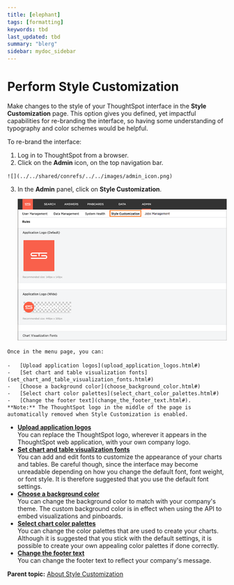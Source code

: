 ```yaml
---
title: [elephant]
tags: [formatting]
keywords: tbd
last_updated: tbd
summary: "blerg"
sidebar: mydoc_sidebar
---
```

# Perform Style Customization

Make changes to the style of your ThoughtSpot interface in the **Style Customization** page. This option gives you defined, yet impactful capabilities for re-branding the interface, so having some understanding of typography and color schemes would be helpful.

To re-brand the interface:

1.   Log in to ThoughtSpot from a browser. 
2.   Click on the **Admin** icon, on the top navigation bar. 

    ![](../../shared/conrefs/../../images/admin_icon.png)

3.   In the **Admin** panel, click on **Style Customization**. 

     ![](../../images/style_customization.png "Style Customization menu") 

    Once in the menu page, you can:

    -   [Upload application logos](upload_application_logos.html#)
    -   [Set chart and table visualization fonts](set_chart_and_table_visualization_fonts.html#)
    -   [Choose a background color](choose_background_color.html#)
    -   [Select chart color palettes](select_chart_color_palettes.html#)
    -   [Change the footer text](change_the_footer_text.html#).
    **Note:** The ThoughtSpot logo in the middle of the page is automatically removed when Style Customization is enabled.


-   **[Upload application logos](../../application_integration/custom_branding/upload_application_logos.html)**  
You can replace the ThoughtSpot logo, wherever it appears in the ThoughtSpot web application, with your own company logo.
-   **[Set chart and table visualization fonts](../../application_integration/custom_branding/set_chart_and_table_visualization_fonts.html)**  
You can add and edit fonts to customize the appearance of your charts and tables. Be careful though, since the interface may become unreadable depending on how you change the default font, font weight, or font style. It is therefore suggested that you use the default font settings.
-   **[Choose a background color](../../application_integration/custom_branding/choose_background_color.html)**  
You can change the background color to match with your company's theme. The custom background color is in effect when using the API to embed visualizations and pinboards.
-   **[Select chart color palettes](../../application_integration/custom_branding/select_chart_color_palettes.html)**  
You can change the color palettes that are used to create your charts. Although it is suggested that you stick with the default settings, it is possible to create your own appealing color palettes if done correctly.
-   **[Change the footer text](../../application_integration/custom_branding/change_the_footer_text.html)**  
You can change the footer text to reflect your company's message.

**Parent topic:** [About Style Customization](../../application_integration/custom_branding/about_style_customization.html)

